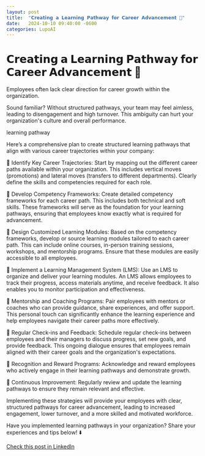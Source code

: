 ```yaml
---
layout: post
title:  "𝗖𝗿𝗲𝗮𝘁𝗶𝗻𝗴 𝗮 𝗟𝗲𝗮𝗿𝗻𝗶𝗻𝗴 𝗣𝗮𝘁𝗵𝘄𝗮𝘆 𝗳𝗼𝗿 𝗖𝗮𝗿𝗲𝗲𝗿 𝗔𝗱𝘃𝗮𝗻𝗰𝗲𝗺𝗲𝗻𝘁 🚀"
date:   2024-10-10 09:40:00 -0600
categories: LupoAI
---
```


# 𝗖𝗿𝗲𝗮𝘁𝗶𝗻𝗴 𝗮 𝗟𝗲𝗮𝗿𝗻𝗶𝗻𝗴 𝗣𝗮𝘁𝗵𝘄𝗮𝘆 𝗳𝗼𝗿 𝗖𝗮𝗿𝗲𝗲𝗿 𝗔𝗱𝘃𝗮𝗻𝗰𝗲𝗺𝗲𝗻𝘁 🚀

Employees often lack clear direction for career growth within the organization.

Sound familiar? Without structured pathways, your team may feel aimless, leading to disengagement and high turnover. This ambiguity can hurt your organization's culture and overall performance.

learning pathway

Here’s a comprehensive plan to create structured learning pathways that align with various career trajectories within your company:

📌 Identify Key Career Trajectories: Start by mapping out the different career paths available within your organization. This includes vertical moves (promotions) and lateral moves (transfers to different departments). Clearly define the skills and competencies required for each role.

📌 Develop Competency Frameworks: Create detailed competency frameworks for each career path. This includes both technical and soft skills. These frameworks will serve as the foundation for your learning pathways, ensuring that employees know exactly what is required for advancement.

📌 Design Customized Learning Modules: Based on the competency frameworks, develop or source learning modules tailored to each career path. This can include online courses, in-person training sessions, workshops, and mentorship programs. Ensure that these modules are easily accessible to all employees.

📌 Implement a Learning Management System (LMS): Use an LMS to organize and deliver your learning modules. An LMS allows employees to track their progress, access materials anytime, and receive feedback. It also enables you to monitor participation and effectiveness.

📌 Mentorship and Coaching Programs: Pair employees with mentors or coaches who can provide guidance, share experiences, and offer support. This personal touch can significantly enhance the learning experience and help employees navigate their career paths more effectively.

📌 Regular Check-ins and Feedback: Schedule regular check-ins between employees and their managers to discuss progress, set new goals, and provide feedback. This ongoing dialogue ensures that employees remain aligned with their career goals and the organization's expectations.

📌 Recognition and Reward Programs: Acknowledge and reward employees who actively engage in their learning pathways and demonstrate growth.  

📌 Continuous Improvement: Regularly review and update the learning pathways to ensure they remain relevant and effective. 

Implementing these strategies will provide your employees with clear, structured pathways for career advancement, leading to increased engagement, lower turnover, and a more skilled and motivated workforce.

Have you implemented learning pathways in your organization? Share your experiences and tips below! ⬇️

[Check this post in LinkedIn](https://www.linkedin.com/posts/xmorera_careergrowth-learninganddevelopment-employeeengagement-activity-7250138027044352000-3v42?utm_source=share&utm_medium=member_desktop)